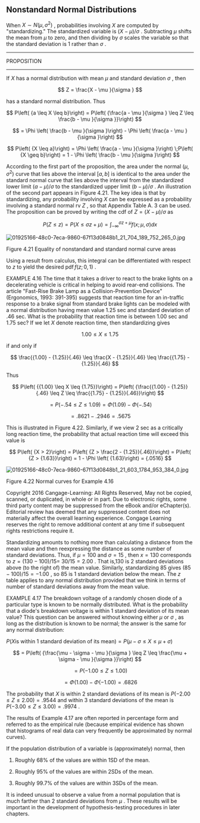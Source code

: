 ## Nonstandard Normal Distributions

When $X \sim N\left( {\mu ,{\sigma }^{2}}\right)$ , probabilities involving $X$ are computed by "standardizing." The standardized variable is $\left( {X - \mu }\right) /\sigma$ . Subtracting $\mu$ shifts the mean from $\mu$ to zero, and then dividing by $\sigma$ scales the variable so that the standard deviation is 1 rather than $\sigma$ .

---

PROPOSITION

---

If $X$ has a normal distribution with mean $\mu$ and standard deviation $\sigma$ , then

$$
Z = \frac{X - \mu }{\sigma }
$$

has a standard normal distribution. Thus

$$
P\left( {a \leq X \leq b}\right) = P\left( {\frac{a - \mu }{\sigma } \leq Z \leq \frac{b - \mu }{\sigma }}\right)
$$

$$
= \Phi \left( \frac{b - \mu }{\sigma }\right) - \Phi \left( \frac{a - \mu }{\sigma }\right)
$$

$$
P\left( {X \leq a}\right) = \Phi \left( \frac{a - \mu }{\sigma }\right) \;P\left( {X \geq b}\right) = 1 - \Phi \left( \frac{b - \mu }{\sigma }\right)
$$

According to the first part of the proposition, the area under the normal $\left( {\mu ,{\sigma }^{2}}\right)$ curve that lies above the interval $\left\lbrack {a, b}\right\rbrack$ is identical to the area under the standard normal curve that lies above the interval from the standardized lower limit $\left( {a - \mu }\right) /\sigma$ to the standardized upper limit $\left( {b - \mu }\right) /\sigma$ . An illustration of the second part appears in Figure 4.21. The key idea is that by standardizing, any probability involving $X$ can be expressed as a probability involving a standard normal rv $Z$ , so that Appendix Table A. 3 can be used. The proposition can be proved by writing the cdf of $Z = \left( {X - \mu }\right) /\sigma$ as

$$
P\left( {Z \leq z}\right) = P\left( {X \leq {\sigma z} + \mu }\right) = {\int }_{-\infty }^{{\sigma z} + \mu }f\left( {x;\mu ,\sigma }\right) {dx}
$$

![01925166-48c0-7eca-9860-67f13d0848b1_21_704_189_752_265_0.jpg](images/01925166-48c0-7eca-9860-67f13d0848b1_21_704_189_752_265_0.jpg)

Figure 4.21 Equality of nonstandard and standard normal curve areas

Using a result from calculus, this integral can be differentiated with respect to $z$ to yield the desired $\operatorname{pdf}f\left( {z;0,1}\right)$ .

EXAMPLE 4.16 The time that it takes a driver to react to the brake lights on a decelerating vehicle is critical in helping to avoid rear-end collisions. The article "Fast-Rise Brake Lamp as a Collision-Prevention Device" (Ergonomics, 1993: 391-395) suggests that reaction time for an in-traffic response to a brake signal from standard brake lights can be modeled with a normal distribution having mean value 1.25 sec and standard deviation of .46 sec. What is the probability that reaction time is between 1.00 sec and 1.75 sec? If we let $X$ denote reaction time, then standardizing gives

$$
{1.00} \leq X \leq {1.75}
$$

if and only if

$$
\frac{{1.00} - {1.25}}{.46} \leq \frac{X - {1.25}}{.46} \leq \frac{{1.75} - {1.25}}{.46}
$$

Thus

$$
P\left( {{1.00} \leq X \leq {1.75}}\right) = P\left( {\frac{{1.00} - {1.25}}{.46} \leq Z \leq \frac{{1.75} - {1.25}}{.46}}\right)
$$

$$
= P\left( {-{.54} \leq Z \leq {1.09}}\right) = \Phi \left( {1.09}\right) - \Phi \left( {-{.54}}\right)
$$

$$
= {.8621} - {.2946} = {.5675}
$$

This is illustrated in Figure 4.22. Similarly, if we view 2 sec as a critically long reaction time, the probability that actual reaction time will exceed this value is

$$
P\left( {X > 2}\right) = P\left( {Z > \frac{2 - {1.25}}{.46}}\right) = P\left( {Z > {1.63}}\right) = 1 - \Phi \left( {1.63}\right) = {.0516}
$$

![01925166-48c0-7eca-9860-67f13d0848b1_21_603_1784_953_384_0.jpg](images/01925166-48c0-7eca-9860-67f13d0848b1_21_603_1784_953_384_0.jpg)

Figure 4.22 Normal curves for Example 4.16

Copyright 2016 Cangage-Learning: All Rights Reserved, May not be copied, scanned, or duplicated, in whole or in part. Due to electronic rights, some third party content may be suppressed from the eBook and/or eChapter(s). Editorial review has deemed that any suppressed content does not materially affect the overall learning experience. Congage Learning reserves the right to remove additional content at any time if subsequent rights restrictions require it.

Standardizing amounts to nothing more than calculating a distance from the mean value and then reexpressing the distance as some number of standard deviations. Thus, if $\mu = {100}$ and $\sigma = {15}$ , then $x = {130}$ corresponds to $z = \left( {{130} - {100}}\right) /{15} =$ ${30}/{15} = {2.00}$ . That is,130 is 2 standard deviations above (to the right of) the mean value. Similarly, standardizing ${85}$ gives $\left( {{85} - {100}}\right) /{15} = - {1.00}$ , so 85 is 1 standard deviation below the mean. The $z$ table applies to any normal distribution provided that we think in terms of number of standard deviations away from the mean value.

EXAMPLE 4.17 The breakdown voltage of a randomly chosen diode of a particular type is known to be normally distributed. What is the probability that a diode's breakdown voltage is within 1 standard deviation of its mean value? This question can be answered without knowing either $\mu$ or $\sigma$ , as long as the distribution is known to be normal; the answer is the same for any normal distribution:

$P\left( {X\text{is within 1 standard deviation of its mean}}\right) = P\left( {\mu - \sigma \leq X \leq \mu + \sigma }\right)$

$$
= P\left( {\frac{\mu - \sigma - \mu }{\sigma } \leq Z \leq \frac{\mu + \sigma - \mu }{\sigma }}\right)
$$

$$
= P\left( {-{1.00} \leq Z \leq {1.00}}\right)
$$

$$
= \Phi \left( {1.00}\right) - \Phi \left( {-{1.00}}\right) = {.6826}
$$

The probability that $X$ is within 2 standard deviations of its mean is $P\left( {-{2.00} \leq Z \leq {2.00}}\right) = {.9544}$ and within 3 standard deviations of the mean is $P\left( {-{3.00} \leq Z \leq {3.00}}\right) = {.9974}$ .

The results of Example 4.17 are often reported in percentage form and referred to as the empirical rule (because empirical evidence has shown that histograms of real data can very frequently be approximated by normal curves).

If the population distribution of a variable is (approximately) normal, then

1. Roughly ${68}\%$ of the values are within $1\mathrm{{SD}}$ of the mean.

2. Roughly ${95}\%$ of the values are within $2\mathrm{{SDs}}$ of the mean.

3. Roughly ${99.7}\%$ of the values are within $3\mathrm{{SDs}}$ of the mean.

It is indeed unusual to observe a value from a normal population that is much farther than 2 standard deviations from $\mu$ . These results will be important in the development of hypothesis-testing procedures in later chapters.